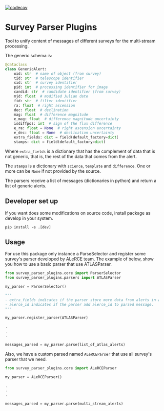 [![codecov](https://codecov.io/gh/alercebroker/survey-parser-plugins/branch/main/graph/badge.svg?token=SEvXaWgJz8)](https://codecov.io/gh/alercebroker/survey-parser-plugins)


# Survey Parser Plugins

Tool to unify content of messages of different surveys for the multi-stream processing.

The generic schema is:

```python
@dataclass
class GenericAlert:
    oid: str  # name of object (from survey)
    tid: str  # telescope identifier
    sid: str  # survey identifier
    pid: int  # processing identifier for image
    candid: str  # candidate identifier (from survey)
    mjd: float  # modified Julian date
    fid: str  # filter identifier
    ra: float  # right ascension
    dec: float  # declination
    mag: float  # difference magnitude
    e_mag: float  # difference magnitude uncertainty
    isdiffpos: int  # sign of the flux difference
    e_ra: float = None  # right ascension uncertainty
    e_dec: float = None  # declination uncertainty
    extra_fields: dict = field(default_factory=dict)
    stamps: dict = field(default_factory=dict)
```

Where `extra_fields` is a dictionary that has the complement of data that is not generic, that is, the rest of the data that comes from the alert.

The `stamps` is a dictionary with `science`, `template` and `difference`. One or more can be `None` if not
provided by the source.

The parsers receive a list of messages (dictionaries in python) and return a list of generic alerts.

## Developer set up

If you want does some modifications on source code, install package as develop in your system.

```
pip install -e .[dev]
```

## Usage

For use this package only instance a ParseSelector and register some survey's parser developed by ALeRCE team. The example of below, show you how to use a basic parser that use ATLASParser.

```python
from survey_parser_plugins.core import ParserSelector
from survey_parser_plugins.parsers import ATLASParser

my_parser = ParserSelector()

""" 
- extra_fields indicates if the parser store more data from alerts in a key called 'extra_fields'
- alerce_id indicates if the parser add alerce_id to parsed message.
"""

my_parser.register_parser(ATLASParser)

.
.
.

messages_parsed = my_parser.parse(list_of_atlas_alerts)
```

Also, we have a custom parsed named `ALeRCEParser` that use all survey's parser that we need.

```python
from survey_parser_plugins.core import ALeRCEParser

my_parser = ALeRCEParser()

.
.
.

messages_parsed = my_parser.parse(multi_stream_alerts)
```
